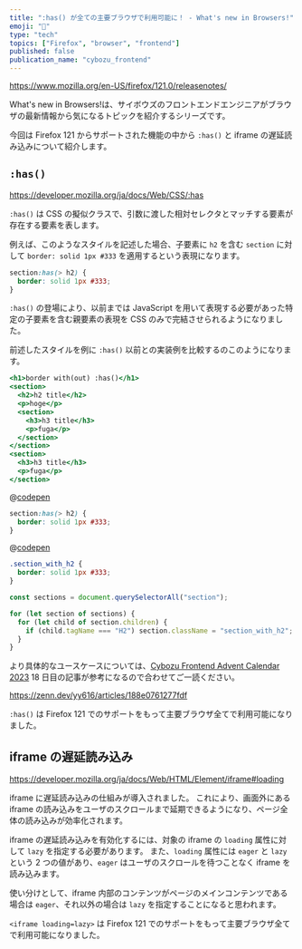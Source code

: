 ```yaml
---
title: ":has() が全ての主要ブラウザで利用可能に！ - What's new in Browsers!"
emoji: "🎅"
type: "tech"
topics: ["Firefox", "browser", "frontend"]
published: false
publication_name: "cybozu_frontend"
---
```


https://www.mozilla.org/en-US/firefox/121.0/releasenotes/

What's new in Browsers!は、サイボウズのフロントエンドエンジニアがブラウザの最新情報から気になるトピックを紹介するシリーズです。

今回は Firefox 121 からサポートされた機能の中から `:has()` と iframe の遅延読み込みについて紹介します。

## `:has()`

https://developer.mozilla.org/ja/docs/Web/CSS/:has

`:has()` は CSS の擬似クラスで、引数に渡した相対セレクタとマッチする要素が存在する要素を表します。

例えば、このようなスタイルを記述した場合、子要素に `h2` を含む `section` に対して `border: solid 1px #333` を適用するという表現になります。

```css
section:has(> h2) {
  border: solid 1px #333;
}
```

`:has()` の登場により、以前までは JavaScript を用いて表現する必要があった特定の子要素を含む親要素の表現を CSS のみで完結させられるようになりました。

前述したスタイルを例に `:has()` 以前との実装例を比較するのこのようになります。

```html:index.html
<h1>border with(out) :has()</h1>
<section>
  <h2>h2 title</h2>
  <p>hoge</p>
  <section>
    <h3>h3 title</h3>
    <p>fuga</p>
  </section>
</section>
<section>
  <h3>h3 title</h3>
  <p>fuga</p>
</section>
```

@[codepen](https://codepen.io/b4h0-c4t/pen/dyrbVBX)

```css:with_has.css
section:has(> h2) {
  border: solid 1px #333;
}
```

@[codepen](https://codepen.io/b4h0-c4t/pen/MWxgOKd)

```css:without_has.css
.section_with_h2 {
  border: solid 1px #333;
}
```

```javascript:without_has.js
const sections = document.querySelectorAll("section");

for (let section of sections) {
  for (let child of section.children) {
    if (child.tagName === "H2") section.className = "section_with_h2";
  }
}
```

より具体的なユースケースについては、[Cybozu Frontend Advent Calendar 2023](https://adventar.org/calendars/9255) 18 日目の記事が参考になるので合わせてご一読ください。

https://zenn.dev/yy616/articles/188e0761277fdf

`:has()` は Firefox 121 でのサポートをもって主要ブラウザ全てで利用可能になりました。

## iframe の遅延読み込み

https://developer.mozilla.org/ja/docs/Web/HTML/Element/iframe#loading

iframe に遅延読み込みの仕組みが導入されました。
これにより、画面外にある iframe の読み込みをユーザのスクロールまで延期できるようになり、ページ全体の読み込みが効率化されます。

iframe の遅延読み込みを有効化するには、対象の iframe の `loading` 属性に対して `lazy` を指定する必要があります。
また、`loading` 属性には `eager` と `lazy` という 2 つの値があり、`eager` はユーザのスクロールを待つことなく iframe を読み込みます。

使い分けとして、iframe 内部のコンテンツがページのメインコンテンツである場合は `eager`、それ以外の場合は `lazy` を指定することになると思われます。

`<iframe loading=lazy>` は Firefox 121 でのサポートをもって主要ブラウザ全てで利用可能になりました。
